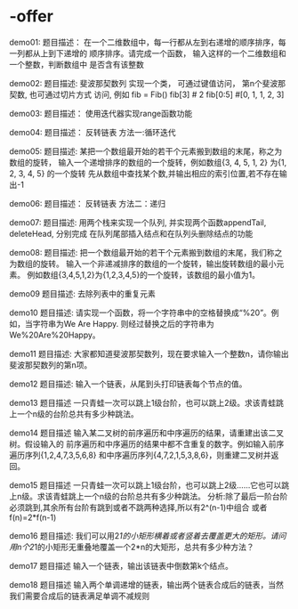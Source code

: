 # -offer
demo01:
        题目描述：
        在一个二维数组中，每一行都从左到右递增的顺序排序，每一列都从上到下递增的
        顺序排序。请完成一个函数， 输入这样的一个二维数组和一个整数，判断数组中
        是否含有该整数
        
 
demo02:
        题目描述:
        斐波那契数列
        实现一个类， 可通过键值访问， 第n个斐波那契数, 也可通过切片方式
        访问, 例如
            fib = Fib()
            fib[3] # 2
            fib[0:5] #[0, 1, 1, 2, 3]
        

demo03:
        题目描述：
        使用迭代器实现range函数功能
        
        
demo04:
       题目描述：
       反转链表 方法一:循环迭代
             
             
demo05:
       题目描述:
       某把一个数组最开始的若干个元素搬到数组的末尾，称之为数组的旋转，
       输入一个递增排序的数组的一个旋转，例如数组{3, 4, 5, 1, 2} 为{1, 2, 3, 4, 5} 的一个旋转
       先从数组中查找某个数,并输出相应的索引位置,若不存在输出-1


demo06:
       题目描述：
       反转链表 方法二：递归
       
       
demo07:
       题目描述:
       用两个栈来实现一个队列, 并实现两个函数appendTail, deleteHead, 分别完成
       在队列尾部插入结点和在队列头删除结点的功能


demo08:
      题目描述:
      把一个数组最开始的若干个元素搬到数组的末尾，我们称之为数组的旋转。
      输入一个非递减排序的数组的一个旋转，输出旋转数组的最小元素。
      例如数组{3,4,5,1,2}为{1,2,3,4,5}的一个旋转，该数组的最小值为1。


demo09
      题目描述:
          去除列表中的重复元素


demo10
      题目描述:
      请实现一个函数，将一个字符串中的空格替换成“%20”。例如，当字符串为We Are Happy.
      则经过替换之后的字符串为We%20Are%20Happy。


demo11
      题目描述:
      大家都知道斐波那契数列，现在要求输入一个整数n，请你输出斐波那契数列的第n项。


demo12
      题目描述:
      输入一个链表，从尾到头打印链表每个节点的值。


demo13
      题目描述
      一只青蛙一次可以跳上1级台阶，也可以跳上2级。求该青蛙跳上一个n级的台阶总共有多少种跳法。


demo14
      题目描述
      输入某二叉树的前序遍历和中序遍历的结果，请重建出该二叉树。假设输入的
      前序遍历和中序遍历的结果中都不含重复的数字。例如输入前序遍历序列{1,2,4,7,3,5,6,8}
      和中序遍历序列{4,7,2,1,5,3,8,6}，则重建二叉树并返回。


demo15
     题目描述
     一只青蛙一次可以跳上1级台阶，也可以跳上2级……它也可以跳上n级。求该青蛙跳上一个n级的台阶总共有多少种跳法。
     分析:除了最后一阶台阶必须跳到,其余所有台阶有跳到或者不跳两种选择,所以有2^(n-1)中组合
     或者 f(n)=2*f(n-1)


demo16
     题目描述:
     我们可以用2*1的小矩形横着或者竖着去覆盖更大的矩形。请问用n个2*1的小矩形无重叠地覆盖一个2*n的大矩形，总共有多少种方法？
     
     
demo17
       题目描述
       输入一个链表，输出该链表中倒数第k个结点。
       
       
demo18
      题目描述
      输入两个单调递增的链表，输出两个链表合成后的链表，当然我们需要合成后的链表满足单调不减规则






